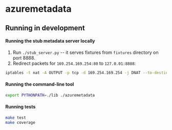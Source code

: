 # azuremetadata

## Running in development

#### Running the stub metadata server locally

1. Run `./stub_server.py` -- it serves fixtures from `fixtures` directory on port 8888.
2. Redirect packets for `169.254.169.254:80` to `127.0.01:8888`:
```bash
iptables -t nat -A OUTPUT -p tcp -d 169.254.169.254 -j DNAT --to-destination 127.0.0.1:8888
```

#### Running the command-line tool

```bash
export PYTHONPATH=./lib ./azuremetadata
```

#### Running tests

```bash
make test
make coverage
```
